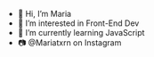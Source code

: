 - 👋 Hi, I’m Maria            
- 👀 I’m interested in Front-End Dev   
- 🌱 I’m currently learning JavaScript
- 📷 @Mariatxrn on Instagram 

<!---
MariaLTN/MariaLTN is a ✨ special ✨ repository because its `README.md` (this file) appears on your GitHub profile.
You can click the Preview link to take a look at your changes.
--->
